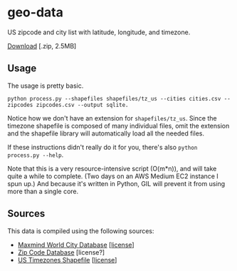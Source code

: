 geo-data
========

US zipcode and city list with latitude, longitude, and timezone.

[Download](https://github.com/luhn/geo-data/releases/download/2013.6/geo-data.zip) [.zip, 2.5MB]

## Usage

The usage is pretty basic.

    python process.py --shapefiles shapefiles/tz_us --cities cities.csv --zipcodes zipcodes.csv --output sqlite.
    
Notice how we don't have an extension for `shapefiles/tz_us`.  Since the timezone shapefile is composed of many individual files, omit the extension and the shapefile library will automatically load all the needed files.

If these instructions didn't really do it for you, there's also `python process.py --help`.

Note that this is a very resource-intensive script (O(m*n)), and will take quite a while to complete.  (Two days on an AWS Medium EC2 instance I spun up.)  And because it's written in Python, GIL will prevent it from using more than a single core.

## Sources

This data is compiled using the following sources:

 * [Maxmind World City Database](http://www.maxmind.com/en/worldcities) [[license](http://download.maxmind.com/download/geoip/database/LICENSE_WC.txt)]
 * [Zip Code Database](http://federalgovernmentzipcodes.us/) [license?]
 * [US Timezones Shapefile](http://efele.net/maps/tz/us/) [[license](http://creativecommons.org/publicdomain/zero/1.0/)]
